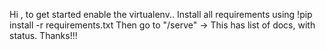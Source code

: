 Hi , to get started enable the virtualenv..
Install all requirements using !pip install -r requirements.txt
Then go to "/serve" -> This has list of docs, with status.
Thanks!!!
